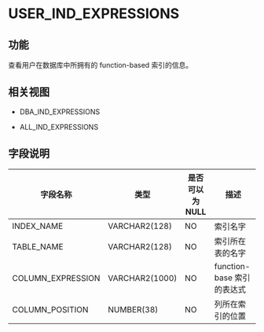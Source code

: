 USER_IND_EXPRESSIONS 
=========================================



功能 
-----------

查看用户在数据库中所拥有的 function-based 索引的信息。

相关视图 
-------------

* DBA_IND_EXPRESSIONS

  

* ALL_IND_EXPRESSIONS

  




字段说明 
-------------



|     **字段名称**      |     **类型**     | **是否可以为 NULL** |        **描述**        |
|-------------------|----------------|----------------|----------------------|
| INDEX_NAME        | VARCHAR2(128)  | NO             | 索引名字                 |
| TABLE_NAME        | VARCHAR2(128)  | NO             | 索引所在表的名字             |
| COLUMN_EXPRESSION | VARCHAR2(1000) | NO             | function-base 索引的表达式 |
| COLUMN_POSITION   | NUMBER(38)     | NO             | 列所在索引的位置             |



